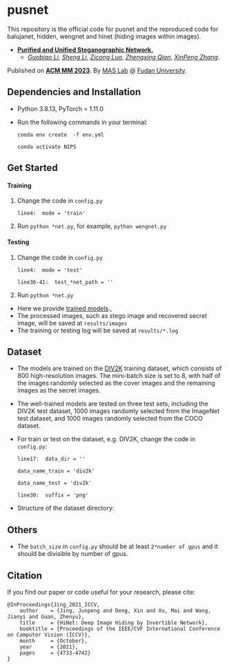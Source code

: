 # pusnet
This repository is the official code for pusnet and the reproduced code for balujanet, hidden, wengnet and hinet (hiding images within images).

* [**Purified and Unified Steganographic Network.**](https://openaccess.thecvf.com/content/ICCV2021/html/Jing_HiNet_Deep_Image_Hiding_by_Invertible_Network_ICCV_2021_paper.html) 
  * [*Guobiao Li*](https://tomtomtommi.github.io/), [*Sheng Li*](http://www.commsp.ee.ic.ac.uk/~xindeng/), [*Zicong Luo*](http://shi.buaa.edu.cn/MaiXu/zh_CN/index.htm), [*Zhengxing Qian*](http://buaamc2.net/html/Members/jianyiwang.html), [*XinPeng Zhang*](http://cst.buaa.edu.cn/info/1071/2542.htm).


Published on [**ACM MM 2023**](http://iccv2021.thecvf.com/home).
By [MAS Lab](http://buaamc2.net/) @ [Fudan University](http://ev.buaa.edu.cn/).

 
## Dependencies and Installation
- Python 3.8.13, PyTorch = 1.11.0
- Run the following commands in your terminal:
  
    `conda env create  -f env.yml`
  
    `conda activate NIPS`


## Get Started
#### Training
1. Change the code in `config.py`

    `line4:  mode = 'train' ` 

2. Run `python *net.py`, for example, `python wengnet.py`

#### Testing 
1. Change the code in `config.py`

    `line4:  mode = 'test' `
  
    `line36-41:  test_*net_path = '' `
  
2. Run `python *net.py`

- Here we provide [trained models](https://drive.google.com/drive/folders/1lM9ED7uzWYeznXSWKg4mgf7Xc7wjjm8Q?usp=sharing).,
- The processed images, such as stego image and recovered secret image, will be saved at `results/images`
- The training or testing log will be saved at `results/*.log`


## Dataset
- The models are trained on the [DIV2K](https://opendatalab.com/DIV2K) training dataset, which consists of 800 high-resolution images. The mini-batch size is set to 8, with half of the images randomly selected as the cover images and the remaining images as the secret images. 
- The well-trained models are tested on three test sets, including the DIV2K test dataset, 1000 images randomly selected from the ImageNet test dataset, and 1000 images randomly selected from the COCO dataset. 

- For train or test on the dataset,  e.g.  DIV2K, change the code in `config.py`:

    `line17:  data_dir = '' `
  
    `data_name_train = 'div2k'`
  
    `data_name_test = 'div2k'`
  
    `line30:  suffix = 'png' `

- Structure of the dataset directory:


## Others
- The `batch_size` in `config.py` should be at least `2*number of gpus` and it should be divisible by number of gpus.

## Citation
If you find our paper or code useful for your research, please cite:
```
@InProceedings{Jing_2021_ICCV,
    author    = {Jing, Junpeng and Deng, Xin and Xu, Mai and Wang, Jianyi and Guan, Zhenyu},
    title     = {HiNet: Deep Image Hiding by Invertible Network},
    booktitle = {Proceedings of the IEEE/CVF International Conference on Computer Vision (ICCV)},
    month     = {October},
    year      = {2021},
    pages     = {4733-4742}
}

```
